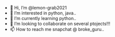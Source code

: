- 👋 Hi, I’m @lemon-grab2021
- 👀 I’m interested in python, java..
- 🌱 I’m currently learning python..
- 💞️ I’m looking to collaborate on several ptojects!!!
- 📫 How to reach me snapchat @ broke_guru..

<!---
lemon-grab2021/lemon-grab2021 is a ✨ special ✨ repository because its `README.md` (this file) appears on your GitHub profile.
You can click the Preview link to take a look at your changes.
--->
